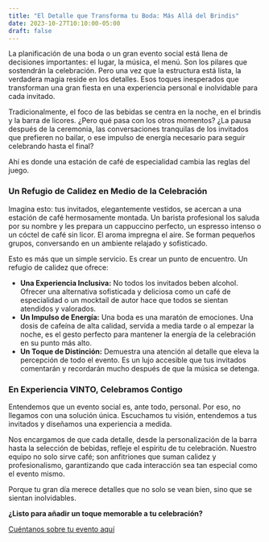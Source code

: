 ```yaml
---
title: "El Detalle que Transforma tu Boda: Más Allá del Brindis"
date: 2023-10-27T10:10:00-05:00
draft: false
---
```


La planificación de una boda o un gran evento social está llena de decisiones importantes: el lugar, la música, el menú. Son los pilares que sostendrán la celebración. Pero una vez que la estructura está lista, la verdadera magia reside en los detalles. Esos toques inesperados que transforman una gran fiesta en una experiencia personal e inolvidable para cada invitado.

Tradicionalmente, el foco de las bebidas se centra en la noche, en el brindis y la barra de licores. ¿Pero qué pasa con los otros momentos? ¿La pausa después de la ceremonia, las conversaciones tranquilas de los invitados que prefieren no bailar, o ese impulso de energía necesario para seguir celebrando hasta el final?

Ahí es donde una estación de café de especialidad cambia las reglas del juego.

### Un Refugio de Calidez en Medio de la Celebración

Imagina esto: tus invitados, elegantemente vestidos, se acercan a una estación de café hermosamente montada. Un barista profesional los saluda por su nombre y les prepara un cappuccino perfecto, un espresso intenso o un cóctel de café sin licor. El aroma impregna el aire. Se forman pequeños grupos, conversando en un ambiente relajado y sofisticado.

Esto es más que un simple servicio. Es crear un punto de encuentro. Un refugio de calidez que ofrece:

*   **Una Experiencia Inclusiva:** No todos los invitados beben alcohol. Ofrecer una alternativa sofisticada y deliciosa como un café de especialidad o un mocktail de autor hace que todos se sientan atendidos y valorados.
*   **Un Impulso de Energía:** Una boda es una maratón de emociones. Una dosis de cafeína de alta calidad, servida a media tarde o al empezar la noche, es el gesto perfecto para mantener la energía de la celebración en su punto más alto.
*   **Un Toque de Distinción:** Demuestra una atención al detalle que eleva la percepción de todo el evento. Es un lujo accesible que tus invitados comentarán y recordarán mucho después de que la música se detenga.

### En Experiencia VINTO, Celebramos Contigo

Entendemos que un evento social es, ante todo, personal. Por eso, no llegamos con una solución única. Escuchamos tu visión, entendemos a tus invitados y diseñamos una experiencia a medida.

Nos encargamos de que cada detalle, desde la personalización de la barra hasta la selección de bebidas, refleje el espíritu de tu celebración. Nuestro equipo no solo sirve café; son anfitriones que suman calidez y profesionalismo, garantizando que cada interacción sea tan especial como el evento mismo.

Porque tu gran día merece detalles que no solo se vean bien, sino que se sientan inolvidables.

**¿Listo para añadir un toque memorable a tu celebración?**

[Cuéntanos sobre tu evento aquí](https://experienciavinto.com/cotizar) 